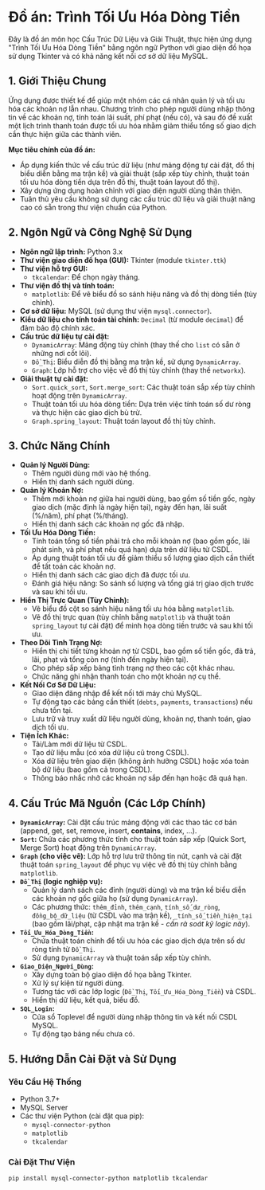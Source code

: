 # Đồ án: Trình Tối Ưu Hóa Dòng Tiền

Đây là đồ án môn học Cấu Trúc Dữ Liệu và Giải Thuật, thực hiện ứng dụng "Trình Tối Ưu Hóa Dòng Tiền" bằng ngôn ngữ Python với giao diện đồ họa sử dụng Tkinter và có khả năng kết nối cơ sở dữ liệu MySQL.

## 1. Giới Thiệu Chung

Ứng dụng được thiết kế để giúp một nhóm các cá nhân quản lý và tối ưu hóa các khoản nợ lẫn nhau. Chương trình cho phép người dùng nhập thông tin về các khoản nợ, tính toán lãi suất, phí phạt (nếu có), và sau đó đề xuất một lịch trình thanh toán được tối ưu hóa nhằm giảm thiểu tổng số giao dịch cần thực hiện giữa các thành viên.

**Mục tiêu chính của đồ án:**
* Áp dụng kiến thức về cấu trúc dữ liệu (như mảng động tự cài đặt, đồ thị biểu diễn bằng ma trận kề) và giải thuật (sắp xếp tùy chỉnh, thuật toán tối ưu hóa dòng tiền dựa trên đồ thị, thuật toán layout đồ thị).
* Xây dựng ứng dụng hoàn chỉnh với giao diện người dùng thân thiện.
* Tuân thủ yêu cầu không sử dụng các cấu trúc dữ liệu và giải thuật nâng cao có sẵn trong thư viện chuẩn của Python.

## 2. Ngôn Ngữ và Công Nghệ Sử Dụng

* **Ngôn ngữ lập trình:** Python 3.x
* **Thư viện giao diện đồ họa (GUI):** Tkinter (module `tkinter.ttk`)
* **Thư viện hỗ trợ GUI:**
    * `tkcalendar`: Để chọn ngày tháng.
* **Thư viện đồ thị và tính toán:**
    * `matplotlib`: Để vẽ biểu đồ so sánh hiệu năng và đồ thị dòng tiền (tùy chỉnh).
* **Cơ sở dữ liệu:** MySQL (sử dụng thư viện `mysql.connector`).
* **Kiểu dữ liệu cho tính toán tài chính:** `Decimal` (từ module `decimal`) để đảm bảo độ chính xác.
* **Cấu trúc dữ liệu tự cài đặt:**
    * `DynamicArray`: Mảng động tùy chỉnh (thay thế cho `list` có sẵn ở những nơi cốt lõi).
    * `Đồ_Thị`: Biểu diễn đồ thị bằng ma trận kề, sử dụng `DynamicArray`.
    * `Graph`: Lớp hỗ trợ cho việc vẽ đồ thị tùy chỉnh (thay thế `networkx`).
* **Giải thuật tự cài đặt:**
    * `Sort.quick_sort`, `Sort.merge_sort`: Các thuật toán sắp xếp tùy chỉnh hoạt động trên `DynamicArray`.
    * Thuật toán tối ưu hóa dòng tiền: Dựa trên việc tính toán số dư ròng và thực hiện các giao dịch bù trừ.
    * `Graph.spring_layout`: Thuật toán layout đồ thị tùy chỉnh.

## 3. Chức Năng Chính

* **Quản lý Người Dùng:**
    * Thêm người dùng mới vào hệ thống.
    * Hiển thị danh sách người dùng.
* **Quản lý Khoản Nợ:**
    * Thêm mới khoản nợ giữa hai người dùng, bao gồm số tiền gốc, ngày giao dịch (mặc định là ngày hiện tại), ngày đến hạn, lãi suất (%/năm), phí phạt (%/tháng).
    * Hiển thị danh sách các khoản nợ gốc đã nhập.
* **Tối Ưu Hóa Dòng Tiền:**
    * Tính toán tổng số tiền phải trả cho mỗi khoản nợ (bao gồm gốc, lãi phát sinh, và phí phạt nếu quá hạn) dựa trên dữ liệu từ CSDL.
    * Áp dụng thuật toán tối ưu để giảm thiểu số lượng giao dịch cần thiết để tất toán các khoản nợ.
    * Hiển thị danh sách các giao dịch đã được tối ưu.
    * Đánh giá hiệu năng: So sánh số lượng và tổng giá trị giao dịch trước và sau khi tối ưu.
* **Hiển Thị Trực Quan (Tùy Chỉnh):**
    * Vẽ biểu đồ cột so sánh hiệu năng tối ưu hóa bằng `matplotlib`.
    * Vẽ đồ thị trực quan (tùy chỉnh bằng `matplotlib` và thuật toán `spring_layout` tự cài đặt) để minh họa dòng tiền trước và sau khi tối ưu.
* **Theo Dõi Tình Trạng Nợ:**
    * Hiển thị chi tiết từng khoản nợ từ CSDL, bao gồm số tiền gốc, đã trả, lãi, phạt và tổng còn nợ (tính đến ngày hiện tại).
    * Cho phép sắp xếp bảng tình trạng nợ theo các cột khác nhau.
    * Chức năng ghi nhận thanh toán cho một khoản nợ cụ thể.
* **Kết Nối Cơ Sở Dữ Liệu:**
    * Giao diện đăng nhập để kết nối tới máy chủ MySQL.
    * Tự động tạo các bảng cần thiết (`debts`, `payments`, `transactions`) nếu chưa tồn tại.
    * Lưu trữ và truy xuất dữ liệu người dùng, khoản nợ, thanh toán, giao dịch tối ưu.
* **Tiện Ích Khác:**
    * Tải/Làm mới dữ liệu từ CSDL.
    * Tạo dữ liệu mẫu (có xóa dữ liệu cũ trong CSDL).
    * Xóa dữ liệu trên giao diện (không ảnh hưởng CSDL) hoặc xóa toàn bộ dữ liệu (bao gồm cả trong CSDL).
    * Thông báo nhắc nhở các khoản nợ sắp đến hạn hoặc đã quá hạn.

## 4. Cấu Trúc Mã Nguồn (Các Lớp Chính)

* **`DynamicArray`:** Cài đặt cấu trúc mảng động với các thao tác cơ bản (append, get, set, remove, insert, __contains__, index, ...).
* **`Sort`:** Chứa các phương thức tĩnh cho thuật toán sắp xếp (Quick Sort, Merge Sort) hoạt động trên `DynamicArray`.
* **`Graph` (cho việc vẽ):** Lớp hỗ trợ lưu trữ thông tin nút, cạnh và cài đặt thuật toán `spring_layout` để phục vụ việc vẽ đồ thị tùy chỉnh bằng `matplotlib`.
* **`Đồ_Thị` (logic nghiệp vụ):**
    * Quản lý danh sách các đỉnh (người dùng) và ma trận kề biểu diễn các khoản nợ gốc giữa họ (sử dụng `DynamicArray`).
    * Các phương thức: `thêm_đỉnh`, `thêm_cạnh`, `tính_số_dư_ròng`, `đồng_bộ_dữ_liệu` (từ CSDL vào ma trận kề), `_tính_số_tiền_hiện_tại` (bao gồm lãi/phạt, cập nhật ma trận kề - *cần rà soát kỹ logic này*).
* **`Tối_Ưu_Hóa_Dòng_Tiền`:**
    * Chứa thuật toán chính để tối ưu hóa các giao dịch dựa trên số dư ròng tính từ `Đồ_Thị`.
    * Sử dụng `DynamicArray` và thuật toán sắp xếp tùy chỉnh.
* **`Giao_Diện_Người_Dùng`:**
    * Xây dựng toàn bộ giao diện đồ họa bằng Tkinter.
    * Xử lý sự kiện từ người dùng.
    * Tương tác với các lớp logic (`Đồ_Thị`, `Tối_Ưu_Hóa_Dòng_Tiền`) và CSDL.
    * Hiển thị dữ liệu, kết quả, biểu đồ.
* **`SQL_Login`:**
    * Cửa sổ Toplevel để người dùng nhập thông tin và kết nối CSDL MySQL.
    * Tự động tạo bảng nếu chưa có.

## 5. Hướng Dẫn Cài Đặt và Sử Dụng

### Yêu Cầu Hệ Thống
* Python 3.7+
* MySQL Server
* Các thư viện Python (cài đặt qua pip):
    * `mysql-connector-python`
    * `matplotlib`
    * `tkcalendar`

### Cài Đặt Thư Viện
```bash
pip install mysql-connector-python matplotlib tkcalendar
